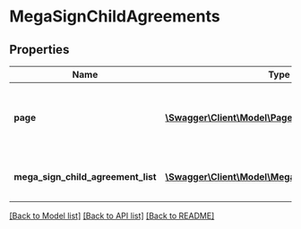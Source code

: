 # MegaSignChildAgreements

## Properties
Name | Type | Description | Notes
------------ | ------------- | ------------- | -------------
**page** | [**\Swagger\Client\Model\PageInfo**](PageInfo.md) | Pagination information for navigating through the response | [optional] 
**mega_sign_child_agreement_list** | [**\Swagger\Client\Model\MegaSignChildAgreement[]**](MegaSignChildAgreement.md) | A array of MegaSign child agreements | [optional] 

[[Back to Model list]](../README.md#documentation-for-models) [[Back to API list]](../README.md#documentation-for-api-endpoints) [[Back to README]](../README.md)


